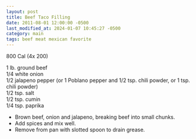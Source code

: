 ```yaml
---
layout: post
title: Beef Taco Filling
date: 2011-08-01 12:00:00 -0500
last_modified_at: 2024-01-07 10:45:27 -0500
category: main
tags: beef meat mexican favorite
---
```

800 Cal (4x 200)
  
1 lb. ground beef  
1/4 white onion  
1/2 jalapeno pepper (or 1 Poblano pepper and 1/2 tsp. chili powder, or 1 tsp. chili powder)  
1/2 tsp. salt  
1/2 tsp. cumin  
1/4 tsp. paprika  


* Brown beef, onion and jalapeno, breaking beef into small chunks.
* Add spices and mix well.
* Remove from pan with slotted spoon to drain grease.
